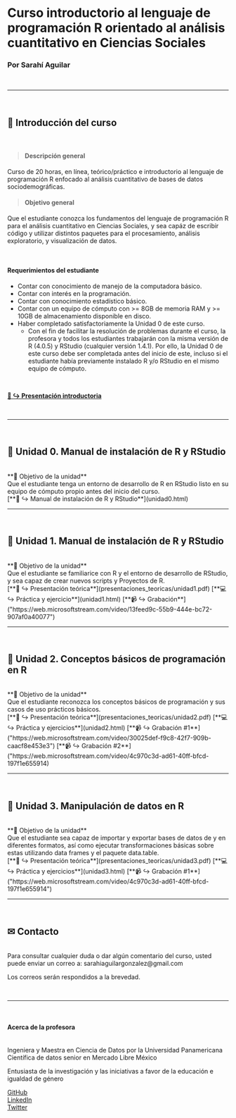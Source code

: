 # Curso introductorio al lenguaje de programación R orientado al análisis cuantitativo en Ciencias Sociales
### Por Sarahí Aguilar

<br/>

***

<br/>

## 🏁 Introducción del curso

<br/>

> #### **Descripción general**  
Curso de 20 horas, en línea, teórico/práctico e introductorio al lenguaje de programación R enfocado al análisis cuantitativo de bases de datos sociodemográficas. 

> #### **Objetivo general**  
Que el estudiante conozca los fundamentos del lenguaje de programación R para el análisis cuantitativo en Ciencias Sociales, y sea capáz de escribir código y utilizar distintos paquetes para el procesamiento, análisis exploratorio, y visualización de datos.  

<br/>

#### **Requerimientos del estudiante**  
* Contar con conocimiento de manejo de la computadora básico.
* Contar con interés en la programación.
* Contar con conocimiento estadístico básico.
* Contar con un equipo de cómputo con >= 8GB de memoria RAM y >= 10GB de almacenamiento disponible en disco.
* Haber completado satisfactoriamente la Unidad 0 de este curso. 
    + Con el fin de facilitar la resolución de problemas durante el curso, la profesora y todos los estudiantes trabajarán con la misma versión de R (4.0.5) y RStudio (cualquier versión 1.4.1). Por ello, la Unidad 0 de este curso debe ser completada antes del inicio de este, incluso si el estudiante había previamente instalado R y/o RStudio en el mismo equipo de cómputo. 

<br/>

[**👋 ↪ Presentación introductoria**](presentaciones_teoricas/intro.pdf)  


<br/>




*** 

<br/>

## 🔵 Unidad 0. Manual de instalación de R y RStudio

<br/>
**🚀 Objetivo de la unidad**
<br/>
Que el estudiante tenga un entorno de desarrollo de R en RStudio listo en su equipo de cómputo propio antes del inicio del curso.

<br/>
[**🔧 ↪ Manual de instalación de R y RStudio**](unidad0.html)  



<br/>





*** 

<br/>

## 🔵 Unidad 1. Manual de instalación de R y RStudio

<br/>
**🚀 Objetivo de la unidad**
<br/>
Que el estudiante se familiarice con R y el entorno de desarrollo de RStudio, y sea capaz de crear nuevos scripts y Proyectos de R.

<br/>
[**📖 ↪ Presentación teórica**](presentaciones_teoricas/unidad1.pdf)  
[**💻 ↪ Práctica y ejercicio**](unidad1.html)  
[**📹 ↪ Grabación**]("https://web.microsoftstream.com/video/13feed9c-55b9-444e-bc72-907af0a40077")



<br/>





*** 

<br/>

## 🔵 Unidad 2. Conceptos básicos de programación en R

<br/>
**🚀 Objetivo de la unidad**
<br/>
Que el estudiante reconozca los conceptos básicos de programación y sus casos de uso prácticos básicos.

<br/>
[**📖 ↪ Presentación teórica**](presentaciones_teoricas/unidad2.pdf)  
[**💻 ↪ Práctica y ejercicios**](unidad2.html)  
[**📹 ↪ Grabación #1**]("https://web.microsoftstream.com/video/30025def-f9c8-42f7-909b-caacf8e453e3")
[**📹 ↪ Grabación #2**]("https://web.microsoftstream.com/video/4c970c3d-ad61-40ff-bfcd-197f1e655914)


<br/>





*** 

<br/>

## 🔵 Unidad 3. Manipulación de datos en R

<br/>
**🚀 Objetivo de la unidad**
<br/>
Que el estudiante sea capaz de importar y exportar bases de datos de y en diferentes formatos, así como ejecutar transformaciones básicas sobre estas utilizando data frames y el paquete data.table. 

<br/>
[**📖 ↪ Presentación teórica**](presentaciones_teoricas/unidad3.pdf)  
[**💻 ↪ Práctica y ejercicios**](unidad3.html)  
[**📹 ↪ Grabación #1**]("https://web.microsoftstream.com/video/4c970c3d-ad61-40ff-bfcd-197f1e655914")

<br/>





*** 

<br/>

## ✉ Contacto

<br/>
Para consultar cualquier duda o dar algún comentario del curso, usted puede enviar un correo a: sarahiaguilargonzalez@gmail.com  

Los correos serán respondidos a la brevedad. 

<br/>




*** 

<br/>

#### **Acerca de la profesora**

<br/>
Ingeniera y Maestra en Ciencia de Datos por la Universidad Panamericana  
Científica de datos senior en Mercado Libre México  

Entusiasta de la investigación y las iniciativas a favor de la educación e igualdad de género  

[GitHub](https://github.com/sarahiaguilar)  
[LinkedIn](https://www.linkedin.com/in/sarahi-aguilar/)  
[Twitter](https://twitter.com/svrvhi)  
